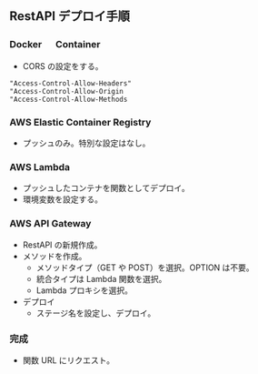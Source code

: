## RestAPI デプロイ手順

### Docker 　 Container

- CORS の設定をする。

```
"Access-Control-Allow-Headers"
"Access-Control-Allow-Origin
"Access-Control-Allow-Methods
```

### AWS Elastic Container Registry

- プッシュのみ。特別な設定はなし。

### AWS Lambda

- プッシュしたコンテナを関数としてデプロイ。
- 環境変数を設定する。

### AWS API Gateway

- RestAPI の新規作成。
- メソッドを作成。
  - メソッドタイプ（GET や POST）を選択。OPTION は不要。
  - 統合タイプは Lambda 関数を選択。
  - Lambda プロキシを選択。
- デプロイ
  - ステージ名を設定し、デプロイ。

### 完成

- 関数 URL にリクエスト。
